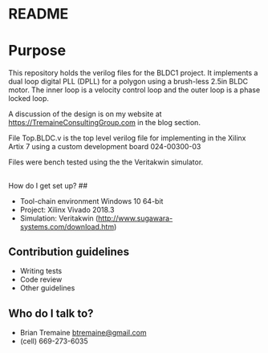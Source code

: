 # README #

# Purpose #
This repository holds the verilog files for the BLDC1 project. It implements a dual loop digital PLL (DPLL) for a polygon using a brush-less 2.5in BLDC motor. The inner loop is a velocity control loop and the outer loop is a phase locked loop.

A discussion of the design is on my website at https://TremaineConsultingGroup.com in the blog section.

File Top.BLDC.v is the top level verilog file for implementing in the Xilinx Artix 7 using a
custom development board 024-00300-03

Files were bench tested using the the Veritakwin simulator.

## 
How do I get set up? ##
* Tool-chain environment Windows 10 64-bit
* Project: Xilinx Vivado 2018.3
* Simulation: Veritakwin (http://www.sugawara-systems.com/download.htm)

## Contribution guidelines ##
* Writing tests
* Code review
* Other guidelines

## Who do I talk to? ##
* Brian Tremaine btremaine@gmail.com
* (cell) 669-273-6035 